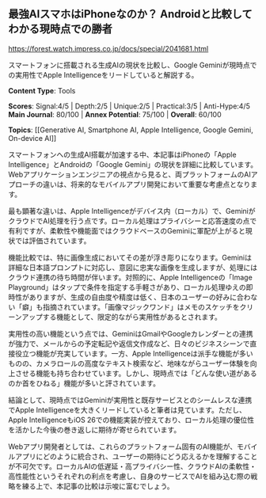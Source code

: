## 最強AIスマホはiPhoneなのか？ Androidと比較してわかる現時点での勝者

https://forest.watch.impress.co.jp/docs/special/2041681.html

スマートフォンに搭載される生成AIの現状を比較し、Google Geminiが現時点での実用性でApple Intelligenceをリードしていると解説する。

**Content Type**: Tools

**Scores**: Signal:4/5 | Depth:2/5 | Unique:2/5 | Practical:3/5 | Anti-Hype:4/5
**Main Journal**: 80/100 | **Annex Potential**: 75/100 | **Overall**: 60/100

**Topics**: [[Generative AI, Smartphone AI, Apple Intelligence, Google Gemini, On-device AI]]

スマートフォンへの生成AI搭載が加速する中、本記事はiPhoneの「Apple Intelligence」とAndroidの「Google Gemini」の現状を詳細に比較しています。Webアプリケーションエンジニアの視点から見ると、両プラットフォームのAIアプローチの違いは、将来的なモバイルアプリ開発において重要な考慮点となります。

最も顕著な違いは、Apple Intelligenceがデバイス内（ローカル）で、GeminiがクラウドでAI処理を行う点です。ローカル処理はプライバシーと応答速度の点で有利ですが、柔軟性や機能面ではクラウドベースのGeminiに軍配が上がると現状では評価されています。

機能比較では、特に画像生成においてその差が浮き彫りになります。Geminiは詳細な日本語プロンプトに対応し、意図に忠実な画像を生成しますが、処理にはクラウド連携の待ち時間が伴います。対照的に、Apple Intelligenceの「Image Playground」はタップで条件を指定する手軽さがあり、ローカル処理ゆえの即時性がありますが、生成の自由度や精度は低く、日本のユーザーの好みに合わない「癖」も指摘されています。「画像マジックワンド」はメモのスケッチをクリーンアップする機能として、限定的ながら実用性があるとされます。

実用性の高い機能という点では、GeminiはGmailやGoogleカレンダーとの連携が強力で、メールからの予定転記や返信文作成など、日々のビジネスシーンで直接役立つ機能が充実しています。一方、Apple Intelligenceは派手な機能が多いものの、カメラロールの高度なテキスト検索など、地味ながらユーザー体験を向上させる機能も持ち合わせています。しかし、現時点では「どんな使い道があるのか首をひねる」機能が多いと評されています。

結論として、現時点ではGeminiが実用性と既存サービスとのシームレスな連携でApple Intelligenceを大きくリードしていると筆者は見ています。ただし、Apple IntelligenceもiOS 26での機能実装が控えており、ローカル処理の優位性を活かした今後の巻き返しに期待が寄せられています。

Webアプリ開発者としては、これらのプラットフォーム固有のAI機能が、モバイルアプリにどのように統合され、ユーザーの期待にどう応えるかを理解することが不可欠です。ローカルAIの低遅延・高プライバシー性、クラウドAIの柔軟性・高性能性というそれぞれの利点を考慮し、自身のサービスでAIを組み込む際の戦略を練る上で、本記事の比較は示唆に富むでしょう。
